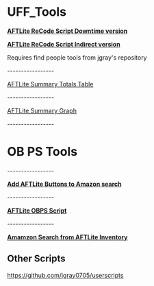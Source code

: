 # UFF_Tools


<p><b><a href="https://github.com/Brikane/UFF_Tools/raw/main/AutoRetrackAFTLite.user.js"> AFTLite ReCode Script Downtime version</a></b></p>
<p> <b><a href="https://github.com/Brikane/UFF_Tools/raw/main/AutoRetrackAFTLiteIndirect.user.js"> AFTLite ReCode Script Indirect version</a></b></p>

<p> Requires find people tools from jgray's repository </p>
<p>-----------------</p>
<p> <a href="https://github.com/Brikane/UFF_Tools/raw/main/LaborSummaryTotals.user.js">AFTLite Summary Totals Table</a></p>
<p>-----------------</p>
<p> <a href="https://github.com/Brikane/UFF_Tools/raw/main/LaborSummaryTotals%20MultiPulls%20V0_1.user.js">AFTLite Summary Graph</a></p>
<p>-----------------</p>
<h1>OB PS Tools</h1>
<p>-----------------</p>
<p><b><a href="https://github.com/Brikane/UFF_Tools/raw/main/AFTLiteButtonsOnAmazonSearch.user.js"> Add AFTLite Buttons to Amazon search</a></b></p>
<p>-----------------</p>
<p><b><a href="https://github.com/Brikane/UFF_Tools/raw/main/OBPSHelperNA.user.js"> AFTLite OBPS Script</a></b></p>
<p>-----------------</p>
<p><b><a href="https://github.com/Brikane/UFF_Tools/raw/main/AFTLiteSearchAmazon.user.js"> Amamzon Search from AFTLite Inventory</a></b></p>



<H2> Other Scripts </h2>
<a href="https://github.com/jgray0705/userscripts"> https://github.com/jgray0705/userscripts </a>
